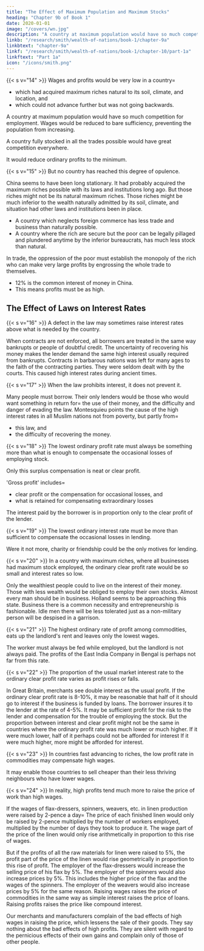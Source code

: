 ```yaml
---
title: "The Effect of Maximum Population and Maximum Stocks"
heading: "Chapter 9b of Book 1"
date: 2020-01-01
image: "/covers/wn.jpg"
description: "A country at maximum population would have so much competition for employment. Wages would be reduced to bare sufficiency, preventing the population from increasing."
linkb: "/research/smith/wealth-of-nations/book-1/chapter-9a"
linkbtext: "chapter-9a"
linkf: "/research/smith/wealth-of-nations/book-1/chapter-10/part-1a"
linkftext: "Part 1a"
icon: "/icons/smith.png"
---
```



{{< s v="14" >}} Wages and profits would be very low in a country= 
- which had acquired maximum riches natural to its soil, climate, and location, and
- which could not advance further but was not going backwards.

A country at maximum population would have so much competition for employment. Wages would be reduced to bare sufficiency, preventing the population from increasing.

A country fully stocked in all the trades possible would have great competition everywhere.

It would reduce ordinary profits to the minimum.

{{< s v="15" >}} But no country has reached this degree of opulence.

China seems to have been long stationary.
It had probably acquired the maximum riches possible with its laws and institutions long ago.
But those riches might not be its natural maximum riches.
Those riches might be much inferior to the wealth naturally admitted by its soil, climate, and situation had other laws and institutions been in place.
- A country which neglects foreign commerce has less trade and business than naturally possible.
- A country where the rich are secure but the poor can be legally pillaged and plundered anytime by the inferior bureaucrats, has much less stock than natural.

In trade, the oppression of the poor must establish the monopoly of the rich who can make very large profits by engrossing the whole trade to themselves.
- 12% is the common interest of money in China.
- This means profits must be as high.



## The Effect of Laws on Interest Rates

{{< s v="16" >}} A defect in the law may sometimes raise interest rates above what is needed by the country.

When contracts are not enforced, all borrowers are treated in the same way bankrupts or people of doubtful credit.
The uncertainty of recovering his money makes the lender demand the same high interest usually required from bankrupts.
Contracts in barbarous nations was left for many ages to the faith of the contracting parties.
They were seldom dealt with by the courts.
This caused high interest rates during ancient times.


{{< s v="17" >}} When the law prohibits interest, it does not prevent it.

Many people must borrow.
Their only lenders would be those who would want something in return for= 
the use of their money, and
the difficulty and danger of evading the law.
Montesquieu points the cause of the high interest rates in all Muslim nations not from poverty, but partly from= 
- this law, and
- the difficulty of recovering the money.

{{< s v="18" >}} The lowest ordinary profit rate must always be something more than what is enough to compensate the occasional losses of employing stock.

Only this surplus compensation is neat or clear profit.

'Gross profit' includes= 
- clear profit or the compensation for occasional losses, and
- what is retained for compensating extraordinary losses

The interest paid by the borrower is in proportion only to the clear profit of the lender.


{{< s v="19" >}} The lowest ordinary interest rate must be more than sufficient to compensate the occasional losses in lending.

Were it not more, charity or friendship could be the only motives for lending.


{{< s v="20" >}} In a country with maximum riches, where all businesses had maximum stock employed, the ordinary clear profit rate would be so small and interest rates so low.

Only the wealthiest people could to live on the interest of their money.
Those with less wealth would be obliged to employ their own stocks.
Almost every man should be in business.
Holland seems to be approaching this state.
Business there is a common necessity and entrepreneurship is fashionable.
Idle men there will be less tolerated just as a non-military person will be despised in a garrison.


{{< s v="21" >}} The highest ordinary rate of profit among commodities, eats up the landlord's rent and leaves only the lowest wages.

The worker must always be fed while employed, but the landlord is not always paid.
The profits of the East India Company in Bengal is perhaps not far from this rate.


{{< s v="22" >}} The proportion of the usual market interest rate to the ordinary clear profit rate varies as profit rises or falls.

In Great Britain, merchants see double interest as the usual profit.
If the ordinary clear profit rate is 8-10%, it may be reasonable that half of it should go to interest if the business is funded by loans.
The borrower insures it to the lender at the rate of 4-5%.
It may be sufficient profit for the risk to the lender and compensation for the trouble of employing the stock.
But the proportion between interest and clear profit might not be the same in countries where the ordinary profit rate was much lower or much higher.
If it were much lower, half of it perhaps could not be afforded for interest
If it were much higher, more might be afforded for interest.

{{< s v="23" >}} In countries fast advancing to riches, the low profit rate in commodities may compensate high wages.

It may enable those countries to sell cheaper than their less thriving neighbours who have lower wages.


{{< s v="24" >}} In reality, high profits tend much more to raise the price of work than high wages.

If the wages of flax-dressers, spinners, weavers, etc. in linen production were raised by 2-pence a day= 
The price of each finished linen would only be raised by 2-pence multiplied by the number of workers employed, multiplied by the number of days they took to produce it.
The wage part of the price of the linen would only rise arithmetically in proportion to this rise of wages.

But if the profits of all the raw materials for linen were raised to 5%, the profit part of the price of the linen would rise geometrically in proportion to this rise of profit.
The employer of the flax-dressers would increase the selling price of his flax by 5%.
The employer of the spinners would also increase prices by 5%.
This includes the higher price of the flax and the wages of the spinners.
The employer of the weavers would also increase prices by 5% for the same reason.
Raising wages raises the price of commodities in the same way as simple interest raises the price of loans.
Raising profits raises the price like compound interest.

Our merchants and manufacturers complain of the bad effects of high wages in raising the price, which lessens the sale of their goods.
They say nothing about the bad effects of high profits.
They are silent with regard to the pernicious effects of their own gains and complain only of those of other people.